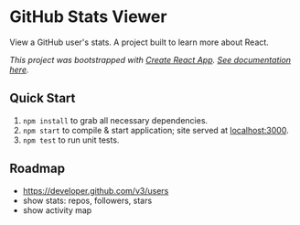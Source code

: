 # GitHub Stats Viewer

View a GitHub user's stats. A project built to learn more about React.

*This project was bootstrapped with [Create React App](https://github.com/facebookincubator/create-react-app). [See documentation here](docs/create-react-app.md).*

## Quick Start

1. `npm install` to grab all necessary dependencies.
2. `npm start` to compile & start application; site served at <localhost:3000>.
3. `npm test` to run unit tests.

## Roadmap

- https://developer.github.com/v3/users
- show stats: repos, followers, stars
- show activity map
